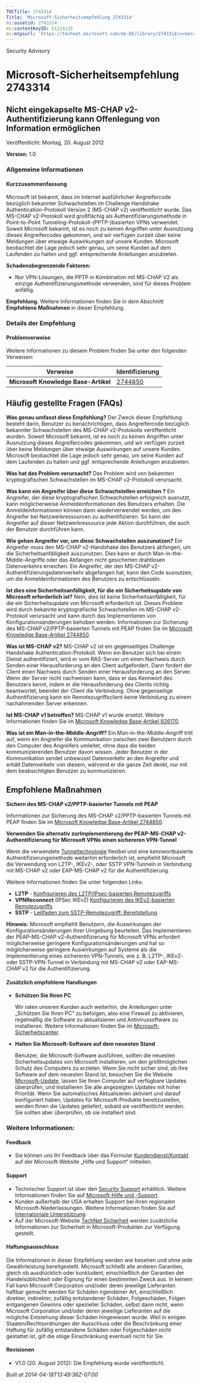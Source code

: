 ```yaml
---
TOCTitle: 2743314
Title: 'Microsoft-Sicherheitsempfehlung 2743314'
ms:assetid: 2743314
ms:contentKeyID: 61224115
ms:mtpsurl: 'https://technet.microsoft.com/de-DE/library/2743314(v=Security.10)'
---
```


Security Advisory

Microsoft-Sicherheitsempfehlung 2743314
=======================================

Nicht eingekapselte MS-CHAP v2-Authentifizierung kann Offenlegung von Information ermöglichen
---------------------------------------------------------------------------------------------

Veröffentlicht: Montag, 20. August 2012

**Version:** 1.0

### Allgemeine Informationen

#### Kurzzusammenfassung

Microsoft ist bekannt, dass im Internet ausführlicher Angreifercode bezüglich bekannter Schwachstellen im Challenge Handshake Authentication-Protokoll Version 2 (MS-CHAP v2) veröffentlicht wurde. Das MS-CHAP v2-Protokoll wird großflächig als Authentifizierungsmethode in Point-to-Point Tunneling-Protokoll-(PPTP-)basierten VPNs verwendet. Soweit Microsoft bekannt, ist es noch zu keinen Angriffen unter Ausnutzung dieses Angreifercodes gekommen, und wir verfügen zurzeit über keine Meldungen über etwaige Auswirkungen auf unsere Kunden. Microsoft beobachtet die Lage jedoch sehr genau, um seine Kunden auf dem Laufenden zu halten und ggf. entsprechende Anleitungen anzubieten.

**Schadensbegrenzende Faktoren:**

-   Nur VPN-Lösungen, die PPTP in Kombination mit MS-CHAP V2 als einzige Authentifizierungsmethode verwenden, sind für dieses Problem anfällig.

**Empfehlung.** Weitere Informationen finden Sie in dem Abschnitt **Empfohlene Maßnahmen** in dieser Empfehlung.

### Details der Empfehlung

#### Problemverweise

Weitere Informationen zu diesem Problem finden Sie unter den folgenden Verweisen:

| Verweise                             | Identifizierung                                       |
|--------------------------------------|-------------------------------------------------------|
| **Microsoft Knowledge Base-Artikel** | [2744850](http://support.microsoft.com/kb/2744850/de) |

Häufig gestellte Fragen (FAQs)
------------------------------

**Was genau umfasst diese Empfehlung?**
Der Zweck dieser Empfehlung besteht darin, Benutzer zu benachrichtigen, dass Angreifercode bezüglich bekannter Schwachstellen des MS-CHAP v2-Protokolls veröffentlicht wurden. Soweit Microsoft bekannt, ist es noch zu keinen Angriffen unter Ausnutzung dieses Angreifercodes gekommen, und wir verfügen zurzeit über keine Meldungen über etwaige Auswirkungen auf unsere Kunden. Microsoft beobachtet die Lage jedoch sehr genau, um seine Kunden auf dem Laufenden zu halten und ggf. entsprechende Anleitungen anzubieten.

**Was hat das Problem verursacht?**
Das Problem wird von bekannten kryptografischen Schwachstellen im MS-CHAP v2-Protokoll verursacht.

**Was kann ein Angreifer über diese** **Schwachstellen** **erreichen** **?**
Ein Angreifer, der diese kryptografischen Schwachstellen erfolgreich ausnutzt, kann möglicherweise Anmeldeinformationen des Benutzers erhalten. Die Anmeldeinformationen können dann wiederverwendet werden, um den Angreifer bei Netzwerkressourcen zu authentifizieren. So kann der Angreifer auf dieser Netzwerkressource jede Aktion durchführen, die auch der Benutzer durchführen kann.

**Wie gehen Angreifer vor, um diese** **Schwachstellen** **auszunutzen?**
Ein Angreifer muss den MS-CHAP v2-Handshake des Benutzers abfangen, um die Sicherheitsanfälligkeit auszunutzen. Dies kann er durch Man-in-the-Middle-Angriffe oder das Abfangen nicht gesicherten drahtlosen Datenverkehrs erreichen. Ein Angreifer, der den MS-CHAP v2-Authentifizierungsdatenverkehr abgefangen hat, kann den Code ausnutzen, um die Anmeldeinformationen des Benutzers zu entschlüsseln.

**Ist dies eine Sicherheitsanfälligkeit, für die ein Sicherheitsupdate von Microsoft erforderlich ist?**
Nein, dies ist keine Sicherheitsanfälligkeit, für die ein Sicherheitsupdate von Microsoft erforderlich ist. Dieses Problem wird durch bekannte kryptografische Schwachstellen im MS-CHAP v2-Protokoll verursacht und kann durch das Implementieren von Konfigurationsänderungen behoben werden. Informationen zur Sicherung des MS-CHAP v2/PPTP-basierten Tunnels mit PEAP finden Sie im [Microsoft Knowledge Base-Artikel 2744850](http://support.microsoft.com/kb/2744850/de).

**Was ist MS-CHAP v2?**
MS-CHAP v2 ist ein gegenseitiges Challenge Handshake Authentication-Protokoll. Wenn ein Benutzer sich bei einem Dienst authentifiziert, wird er vom RAS-Server um einen Nachweis durch Senden einer Herausforderung an den Client aufgefordert. Dann fordert der Client einen Nachweis durch Senden einer Herausforderung an den Server. Wenn der Server nicht nachweisen kann, dass er das Kennwort des Benutzers kennt, indem er die Herausforderung des Clients richtig beantwortet, beendet der Client die Verbindung. Ohne gegenseitige Authentifizierung kann ein Remotezugriffsclient keine Verbindung zu einem nachahmenden Server erkennen.

**Ist MS-CHAP v1 betroffen?**
MS-CHAP v1 wurde ersetzt. Weitere Informationen finden Sie im [Microsoft Knowledge Base-Artikel 926170](http://support.microsoft.com/kb/926170/de).

**Was ist ein Man-in-the-Middle-Angriff?**
Ein Man-in-the-Middle-Angriff tritt auf, wenn ein Angreifer die Kommunikation zwischen zwei Benutzern durch den Computer des Angreifers umleitet, ohne dass die beiden kommunizierenden Benutzer davon wissen. Jeder Benutzer in der Kommunikation sendet unbewusst Datenverkehr an den Angreifer und erhält Datenverkehr von diesem, während er die ganze Zeit denkt, nur mit dem beabsichtigten Benutzer zu kommunizieren.

Empfohlene Maßnahmen
--------------------

**Sichern des MS-CHAP v2/PPTP-basierter Tunnels mit PEAP**

Informationen zur Sicherung des MS-CHAP v2/PPTP-basierten Tunnels mit PEAP finden Sie im [Microsoft Knowledge Base-Artikel 2744850](http://support.microsoft.com/kb/2744850/de).

**Verwenden Sie alternativ zurImplementierung der PEAP-MS-CHAP v2-Authentifizierung für Microsoft VPNs** **einen sichereren VPN-Tunnel**

Wenn die verwendete [Tunneltechnologie](http://technet.microsoft.com/de-de/library/dd469817) flexibel und eine kennwortbasierte Authentifizierungsmethode weiterhin erforderlich ist, empfiehlt Microsoft die Verwendung von L2TP-, IKEv2-, oder SSTP VPN-Tunneln in Verbindung mit MS-CHAP v2 oder EAP-MS-CHAP v2 für die Authentifizierung.

Weitere Informationen finden Sie unter folgenden Links:

-   **L2TP** - [Konfigurieren des L2TP/IPsec-basierten Remotezugriffs](http://technet.microsoft.com/de-de/library/ff687761)
-   **VPNReconnect** (IPSec IKEv2) [Konfigurieren des IKEv2-basierten Remotezugriffs](http://technet.microsoft.com/de-de/library/ff687731)
-   **SSTP** - [Leitfaden zum SSTP-Remotezugriff: Bereitstellung](http://technet.microsoft.com/de-de/library/cc731352)

**Hinweis:** Microsoft empfiehlt Benutzern, die Auswirkungen der Konfigurationsänderungen ihrer Umgebung beurteilen. Das Implementieren der PEAP-MS-CHAP v2-Authentifizierung für Microsoft VPNs erfordert möglicherweise geringere Konfigurationsänderungen und hat so möglicherweise geringere Auswirkungen auf Systeme als die Implementierung eines sichereren VPN-Tunnels, wie z. B. L2TP-, IKEv2- oder SSTP-VPN-Tunnel in Verbindung mit MS-CHAP v2 oder EAP-MS-CHAP v2 für die Authentifizierung.

#### Zusätzlich empfohlene Handlungen

-   **Schützen Sie Ihren PC**

    Wir raten unseren Kunden auch weiterhin, die Anleitungen unter „Schützen Sie Ihren PC“ zu befolgen, also eine Firewall zu aktivieren, regelmäßig die Software zu aktualisieren und Antivirussoftware zu installieren. Weitere Informationen finden Sie im [Microsoft-Sicherheitscenter](http://www.microsoft.com/security/default.aspx).

-   **Halten Sie Microsoft-Software auf dem neuesten Stand**

    Benutzer, die Microsoft-Software ausführen, sollten die neuesten Sicherheitsupdates von Microsoft installieren, um den größtmöglichen Schutz des Computers zu erzielen. Wenn Sie nicht sicher sind, ob Ihre Software auf dem neuesten Stand ist, besuchen Sie die Website [Microsoft-Update](http://go.microsoft.com/fwlink/?linkid=40747&displaylang=de), lassen Sie Ihren Computer auf verfügbare Updates überprüfen, und installieren Sie alle angezeigten Updates mit hoher Priorität. Wenn Sie automatisches Aktualisieren aktiviert und darauf konfiguriert haben, Updates für Microsoft-Produkte bereitzustellen, werden Ihnen die Updates geliefert, sobald sie veröffentlicht werden. Sie sollten aber überprüfen, ob sie installiert sind.

### Weitere Informationen:

#### Feedback

-   Sie können uns Ihr Feedback über das Formular [Kundendienst/Kontakt](http://support.microsoft.com/kb/?scid=sw;en;1257&showpage=1&ws=technet&sd=tech) auf der Microsoft-Website „Hilfe und Support“ mitteilen.

#### Support

-   Technischer Support ist über den [Security Support](http://go.microsoft.com/fwlink/?linkid=21131) erhältlich. Weitere Informationen finden Sie auf [Microsoft-Hilfe und -Support](http://support.microsoft.com/).
-   Kunden außerhalb der USA erhalten Support bei ihren regionalen Microsoft-Niederlassungen. Weitere Informationen finden Sie auf [Internationale Unterstützung](http://go.microsoft.com/fwlink/?linkid=21155).
-   Auf der Microsoft-Website [TechNet Sicherheit](http://technet.microsoft.com/de-de/security/default.aspx) werden zusätzliche Informationen zur Sicherheit in Microsoft-Produkten zur Verfügung gestellt.

#### Haftungsausschluss

Die Informationen in dieser Empfehlung werden wie besehen und ohne jede Gewährleistung bereitgestellt. Microsoft schließt alle anderen Garantien, gleich ob ausdrücklich oder konkludent, einschließlich der Garantien der Handelsüblichkeit oder Eignung für einen bestimmten Zweck aus. In keinem Fall kann Microsoft Corporation und/oder deren jeweilige Lieferanten haftbar gemacht werden für Schäden irgendeiner Art, einschließlich direkter, indirekter, zufällig entstandener Schäden, Folgeschäden, Folgen entgangenen Gewinns oder spezieller Schäden, selbst dann nicht, wenn Microsoft Corporation und/oder deren jeweilige Lieferanten auf die mögliche Entstehung dieser Schäden hingewiesen wurde. Weil in einigen Staaten/Rechtsordnungen der Ausschluss oder die Beschränkung einer Haftung für zufällig entstandene Schäden oder Folgeschäden nicht gestattet ist, gilt die obige Einschränkung eventuell nicht für Sie.

#### Revisionen

-   V1.0 (20. August 2012): Die Empfehlung wurde veröffentlicht.

*Built at 2014-04-18T13:49:36Z-07:00*
